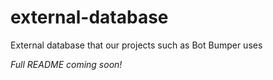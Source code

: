 # external-database
External database that our projects such as Bot Bumper uses

*Full README coming soon!*
